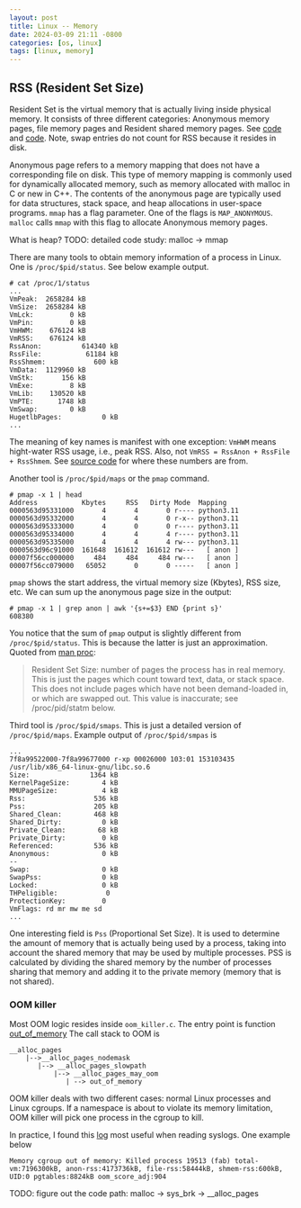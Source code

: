 ```yaml
---
layout: post
title: Linux -- Memory
date: 2024-03-09 21:11 -0800
categories: [os, linux]
tags: [linux, memory]
---
```


## RSS (Resident Set Size)

Resident Set is the virtual memory that is actually living inside physical
memory. It consists of three different categories: Anonymous memory pages, file
memory pages and Resident shared memory pages. See
[code](https://github.com/torvalds/linux/blob/005f6f34bd47eaa61d939a2727fc648e687b84c1/include/linux/mm_types_task.h#L28)
and
[code](https://github.com/torvalds/linux/blob/005f6f34bd47eaa61d939a2727fc648e687b84c1/include/linux/mm.h#L2613).
Note, swap entries do not count for RSS because it resides in disk.

Anonymous page refers to a memory mapping that does not have a corresponding
file on disk. This type of memory mapping is commonly used for dynamically
allocated memory, such as memory allocated with malloc in C or new in C++. The
contents of the anonymous page are typically used for data structures, stack
space, and heap allocations in user-space programs. `mmap` has a flag
parameter. One of the flags is `MAP_ANONYMOUS`. `malloc` calls `mmap` with this
flag to allocate Anonymous memory pages.

What is heap? TODO: detailed code study: malloc -> mmap

There are many tools to obtain memory information of a process in Linux. One is
`/proc/$pid/status`. See below example output.

```
# cat /proc/1/status
...
VmPeak:  2658284 kB
VmSize:  2658284 kB
VmLck:         0 kB
VmPin:         0 kB
VmHWM:    676124 kB
VmRSS:    676124 kB
RssAnon:          614340 kB
RssFile:           61184 kB
RssShmem:            600 kB
VmData:  1129960 kB
VmStk:       156 kB
VmExe:         8 kB
VmLib:    130520 kB
VmPTE:      1748 kB
VmSwap:        0 kB
HugetlbPages:          0 kB
...
```

The meaning of key names is manifest with one exception: `VmHWM` means
hight-water RSS usage, i.e., peak RSS. Also, not
`VmRSS = RssAnon + RssFile + RssShmem`. See
[source code](https://github.com/torvalds/linux/blob/005f6f34bd47eaa61d939a2727fc648e687b84c1/fs/proc/task_mmu.c#L64)
for where these numbers are from.

Another tool is `/proc/$pid/maps` or the `pmap` command.

```
# pmap -x 1 | head
Address           Kbytes     RSS   Dirty Mode  Mapping
0000563d95331000       4       4       0 r---- python3.11
0000563d95332000       4       4       0 r-x-- python3.11
0000563d95333000       4       0       0 r---- python3.11
0000563d95334000       4       4       4 r---- python3.11
0000563d95335000       4       4       4 rw--- python3.11
0000563d96c91000  161648  161612  161612 rw---   [ anon ]
00007f56cc000000     484     484     484 rw---   [ anon ]
00007f56cc079000   65052       0       0 -----   [ anon ]
```

`pmap` shows the start address, the virtual memory size (Kbytes), RSS size,
etc. We can sum up the anonymous page size in the output:

```
# pmap -x 1 | grep anon | awk '{s+=$3} END {print s}'
608380
```

You notice that the sum of `pmap` output is slightly different from
`/proc/$pid/status`. This is because the latter is just an approximation.
Quoted from [man proc](https://man7.org/linux/man-pages/man5/proc.5.html):

> Resident Set Size: number of pages the process has in real memory. This is
> just the pages which count toward text, data, or stack space. This does not
> include pages which have not been demand-loaded in, or which are swapped out.
> This value is inaccurate; see /proc/pid/statm below.

Third tool is `/proc/$pid/smaps`. This is just a detailed version of
`/proc/$pid/maps`. Example output of `/proc/$pid/smpas` is

```
...
7f8a99522000-7f8a99677000 r-xp 00026000 103:01 153103435                 /usr/lib/x86_64-linux-gnu/libc.so.6
Size:               1364 kB
KernelPageSize:        4 kB
MMUPageSize:           4 kB
Rss:                 536 kB
Pss:                 205 kB
Shared_Clean:        468 kB
Shared_Dirty:          0 kB
Private_Clean:        68 kB
Private_Dirty:         0 kB
Referenced:          536 kB
Anonymous:             0 kB
--
Swap:                  0 kB
SwapPss:               0 kB
Locked:                0 kB
THPeligible:            0
ProtectionKey:         0
VmFlags: rd mr mw me sd
...
```

One interesting field is `Pss` (Proportional Set Size). It is used to determine
the amount of memory that is actually being used by a process, taking into
account the shared memory that may be used by multiple processes. PSS is
calculated by dividing the shared memory by the number of processes sharing
that memory and adding it to the private memory (memory that is not shared).

### OOM killer

Most OOM logic resides inside `oom_killer.c`. The entry point is function
[out_of_memory](https://github.com/torvalds/linux/blob/005f6f34bd47eaa61d939a2727fc648e687b84c1/mm/oom_kill.c#L1104)
The call stack to OOM is

```
__alloc_pages
    |-->__alloc_pages_nodemask
       |--> __alloc_pages_slowpath
           |--> __alloc_pages_may_oom
              | --> out_of_memory
```

OOM killer deals with two different cases: normal Linux processes and Linux
cgroups. If a namespace is about to violate its memory limitation, OOM killer
will pick one process in the cgroup to kill.

In practice, I found this
[log](https://github.com/torvalds/linux/blob/005f6f34bd47eaa61d939a2727fc648e687b84c1/mm/oom_kill.c#L946)
most useful when reading syslogs. One example below

```
Memory cgroup out of memory: Killed process 19513 (fab) total-vm:7196300kB, anon-rss:4173736kB, file-rss:58444kB, shmem-rss:600kB, UID:0 pgtables:8824kB oom_score_adj:904
```

TODO: figure out the code path: malloc -> sys_brk -> \_\_alloc_pages
